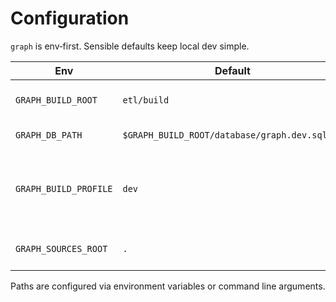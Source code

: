 # Configuration

`graph` is env‑first. Sensible defaults keep local dev simple.

| Env | Default | Purpose |
|-----|---------|---------|
| `GRAPH_BUILD_ROOT` | `etl/build` | Base directory for artifacts |
| `GRAPH_DB_PATH` | `$GRAPH_BUILD_ROOT/database/graph.dev.sqlite` | Output DB path |
| `GRAPH_BUILD_PROFILE` | `dev` | Name of the profile (file‑names and reports may include it) |
| `GRAPH_SOURCES_ROOT` | `.` | Repo root for data/ontology paths |

Paths are configured via environment variables or command line arguments.
